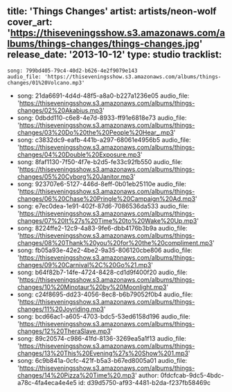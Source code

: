 title: 'Things Changes'
artist: artists/neon-wolf
cover_art: 'https://thiseveningsshow.s3.amazonaws.com/albums/things-changes/things-changes.jpg'
release_date: '2013-10-12'
type: studio
tracklist:
  -
    song: 799bd405-79c4-40d2-b626-4e2f9079e143
    audio_file: 'https://thiseveningsshow.s3.amazonaws.com/albums/things-changes/01%20Volcano.mp3'
  -
    song: 21da6691-4d4d-48f5-a8a0-b227a1236e05
    audio_file: 'https://thiseveningsshow.s3.amazonaws.com/albums/things-changes/02%20Akabius.mp3'
  -
    song: 0dbdd110-c6e8-4e7d-8933-ff91e6818e73
    audio_file: 'https://thiseveningsshow.s3.amazonaws.com/albums/things-changes/03%20Do%20the%20People%20Hear_.mp3'
  -
    song: c3832dc9-eafb-441b-a297-68061e4956b5
    audio_file: 'https://thiseveningsshow.s3.amazonaws.com/albums/things-changes/04%20Double%20Exposure.mp3'
  -
    song: 8faf1130-7f50-4f7e-b2d5-fe33c92fb550
    audio_file: 'https://thiseveningsshow.s3.amazonaws.com/albums/things-changes/05%20Cyborg%20Janitor.mp3'
  -
    song: 923707e6-5127-446d-8eff-0b01eb25110e
    audio_file: 'https://thiseveningsshow.s3.amazonaws.com/albums/things-changes/06%20Chase%20Pringle%20Campaign%20Ad.mp3'
  -
    song: e7ec0dea-1e91-402f-87d6-7086536da533
    audio_file: 'https://thiseveningsshow.s3.amazonaws.com/albums/things-changes/07%20It%27s%20Time%20to%20Wake%20Up.mp3'
  -
    song: 8224ffe2-12c9-4a83-9fe6-dbb4176b3b9a
    audio_file: 'https://thiseveningsshow.s3.amazonaws.com/albums/things-changes/08%20Thank%20you%20for%20the%20compliment.mp3'
  -
    song: fb05a93e-42e2-4be2-9a35-806120cbe806
    audio_file: 'https://thiseveningsshow.s3.amazonaws.com/albums/things-changes/09%20Carnival%2C%20Go%21.mp3'
  -
    song: b64f82b7-14fe-4724-8428-cd1d9f400f20
    audio_file: 'https://thiseveningsshow.s3.amazonaws.com/albums/things-changes/10%20Minotaur%20by%20Moonlight.mp3'
  -
    song: c24f8695-dd23-4056-8ec8-b6b79052f0b4
    audio_file: 'https://thiseveningsshow.s3.amazonaws.com/albums/things-changes/11%20Joyriding.mp3'
  -
    song: bcd66ac1-a605-4703-bdc5-53ed6158d196
    audio_file: 'https://thiseveningsshow.s3.amazonaws.com/albums/things-changes/12%20TheraSlave.mp3'
  -
    song: 89c20574-c986-41fd-8136-3269ea5a1f13
    audio_file: 'https://thiseveningsshow.s3.amazonaws.com/albums/things-changes/13%20This%20Evening%27s%20Show%201.mp3'
  -
    song: 6c9b841a-0cfc-421f-b5a3-b67ed8005a01
    audio_file: 'https://thiseveningsshow.s3.amazonaws.com/albums/things-changes/14%20Pizza%20Time%20.mp3'
author: 0fdcfcab-9dc5-4bdc-a78c-4fa4eca4e4e5
id: d39d5750-af93-4481-b2da-f237fb58469c
